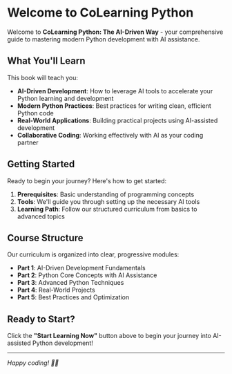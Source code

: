 # Welcome to CoLearning Python

Welcome to **CoLearning Python: The AI-Driven Way** - your comprehensive guide to mastering modern Python development with AI assistance.

## What You'll Learn

This book will teach you:

- **AI-Driven Development**: How to leverage AI tools to accelerate your Python learning and development
- **Modern Python Practices**: Best practices for writing clean, efficient Python code
- **Real-World Applications**: Building practical projects using AI-assisted development
- **Collaborative Coding**: Working effectively with AI as your coding partner

## Getting Started

Ready to begin your journey? Here's how to get started:

1. **Prerequisites**: Basic understanding of programming concepts
2. **Tools**: We'll guide you through setting up the necessary AI tools
3. **Learning Path**: Follow our structured curriculum from basics to advanced topics

## Course Structure

Our curriculum is organized into clear, progressive modules:

- **Part 1**: AI-Driven Development Fundamentals
- **Part 2**: Python Core Concepts with AI Assistance  
- **Part 3**: Advanced Python Techniques
- **Part 4**: Real-World Projects
- **Part 5**: Best Practices and Optimization

## Ready to Start?

Click the **"Start Learning Now"** button above to begin your journey into AI-assisted Python development!

---

*Happy coding! 🐍✨*
